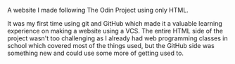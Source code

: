 A website I made following The Odin Project using only HTML.

It was my first time using git and GitHub which made it a valuable learning experience on making a website using a VCS. 
The entire HTML side of the project wasn't too challenging as I already had web programming classes in school which covered 
most of the things used, but the GitHub side was something new and could use some more of getting used to.
